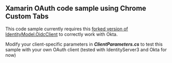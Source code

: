 ## Xamarin OAuth code sample using Chrome Custom Tabs

This code sample currently requires this [forked version of IdentityModel.OidcClient](https://github.com/raphaellondner-okta/IdentityModel.OidcClient/tree/rl-pkce-secretless) to correctly work with Okta.

Modify your client-specific parameters in __*ClientParameters.cs*__ to test this sample with your own OAuth client (tested with IdentityServer3 and Okta for now)